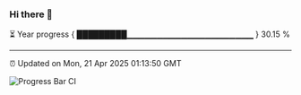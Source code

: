 ### Hi there 👋

⏳ Year progress { █████████▁▁▁▁▁▁▁▁▁▁▁▁▁▁▁▁▁▁▁▁▁ } 30.15 %

---

⏰ Updated on Mon, 21 Apr 2025 01:13:50 GMT

![Progress Bar CI](https://github.com/liununu/liununu/workflows/Progress%20Bar%20CI/badge.svg)
